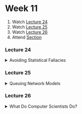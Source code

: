 # Week 11

1.  Watch [Lecture 24](#lecture24)
2.  Watch [Lecture 25](#lecture25)
3.  Watch [Lecture 26](#lecture26)
4.  Attend [Section](https://www.youtube.com/embed/rM3shFQyieU)

### Lecture 24
<details>
  <summary id="lecture24">Avoiding Statistical Fallacies</summary>

<div>
    <br>
    <iframe width="885" height="498" src="https://www.youtube.com/embed/K1w2o5i0NGQ?rel=0" frameborder="0" allow="accelerometer; autoplay; encrypted-media; gyroscope; picture-in-picture" allowfullscreen></iframe>

    <ul>
        <li><a href="https://www.dropbox.com/s/dl/2omaxmjpk11trbt/lecture07.zip?dl=0">Source Code</a></li>
        <li><a href="https://archive.org/download/MIT6.00SCS11/MIT6_00SCS11_lec07_300k.mp4">Video</a></li>
    </ul>
</div>
  
</details>  

### Lecture 25
<details>
  <summary id="lecture25">Queuing Network Models</summary>

<div>
    <br>
    <iframe width="664" height="498" src="https://www.youtube.com/embed/aqd0sR5rygk?rel=0" frameborder="0" allow="accelerometer; autoplay; encrypted-media; gyroscope; picture-in-picture" allowfullscreen></iframe>
</div>

</details>

### Lecture 26
<details>
  <summary id="lecture26">What Do Computer Scientists Do?</summary>

<div>
    <br>
    <iframe width="664" height="498" src="https://www.youtube.com/embed/A2WFReES8CY?rel=0" frameborder="0" allow="accelerometer; autoplay; encrypted-media; gyroscope; picture-in-picture" allowfullscreen></iframe>
</div>

</details>


